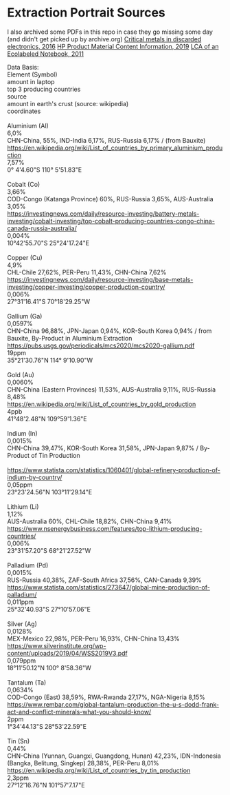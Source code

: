# Extraction Portrait Sources
I also archived some PDFs in this repo in case they go missing some day (and didn't get picked up by archive.org)
[Critical metals in discarded electronics, 2016](/FULLTEXT02.pdf)
[HP Product Material Content Information, 2019](/c05117791.pdf)
[LCA of an Ecolabeled Notebook, 2011](/LCA_laptop_final.pdf)

Data Basis:<br>
Element (Symbol)<br>
    amount in laptop<br>
    top 3 producing countries<br>
        source<br>
    amount in earth's crust (source: wikipedia)<br>
    coordinates<br><br>
Aluminium (Al)<br>
    6,0%<br>
    CHN-China, 55%, IND-India 6,17%, RUS-Russia 6,17% / (from Bauxite)<br>
        https://en.wikipedia.org/wiki/List_of_countries_by_primary_aluminium_production<br>
    7,57%<br>
    0° 4'4.60"S 110° 5'51.83"E<br><br>
Cobalt (Co)<br>
    3,66%<br>
    COD-Congo (Katanga Province) 60%, RUS-Russia 3,65%, AUS-Australia 3,05%<br>
        https://investingnews.com/daily/resource-investing/battery-metals-investing/cobalt-investing/top-cobalt-producing-countries-congo-china-canada-russia-australia/<br>
    0,004%<br>
    10°42'55.70"S 25°24'17.24"E<br><br>
Copper (Cu)<br>
    4,9%<br>
    CHL-Chile 27,62%, PER-Peru 11,43%, CHN-China 7,62%<br>
        https://investingnews.com/daily/resource-investing/base-metals-investing/copper-investing/copper-production-country/<br>
    0,006%<br>
    27°31'16.41"S 70°18'29.25"W<br><br>
Gallium (Ga)<br>
    0,0597%<br>
    CHN-China 96,88%, JPN-Japan 0,94%, KOR-South Korea 0,94% / from Bauxite, By-Product in Aluminium Extraction<br>
        https://pubs.usgs.gov/periodicals/mcs2020/mcs2020-gallium.pdf<br>
    19ppm<br>
    35°21'30.76"N 114° 9'10.90"W<br><br>
Gold (Au)<br>
    0,0060%<br>
    CHN-China (Eastern Provinces) 11,53%, AUS-Australia 9,11%, RUS-Russia 8,48%<br>
        https://en.wikipedia.org/wiki/List_of_countries_by_gold_production<br>
    4ppb<br>
    41°48'2.48"N 109°59'1.36"E<br><br>
Indium (In)<br>
    0,0015%<br>
    CHN-China 39,47%, KOR-South Korea 31,58%, JPN-Japan 9,87% / By-Product of Tin Production<br>  
        https://www.statista.com/statistics/1060401/global-refinery-production-of-indium-by-country/<br>
    0,05ppm<br>
    23°23'24.56"N 103°11'29.14"E<br><br>
Lithium (Li)<br>
    1,12%<br>
    AUS-Australia 60%, CHL-Chile 18,82%, CHN-China 9,41%<br>
        https://www.nsenergybusiness.com/features/top-lithium-producing-countries/<br>
    0,006%<br>
    23°31'57.20"S 68°21'27.52"W<br><br>
Palladium (Pd)<br>
    0,0015%<br>
    RUS-Russia 40,38%, ZAF-South Africa 37,56%, CAN-Canada 9,39%<br>
        https://www.statista.com/statistics/273647/global-mine-production-of-palladium/<br>
    0,011ppm<br>
    25°32'40.93"S 27°10'57.06"E<br><br>
Silver (Ag)<br>
    0,0128%<br>
    MEX-Mexico 22,98%, PER-Peru 16,93%, CHN-China 13,43%<br>
        https://www.silverinstitute.org/wp-content/uploads/2019/04/WSS2019V3.pdf<br>
    0,079ppm<br>
    18°11'50.12"N 100° 8'58.36"W<br><br>
Tantalum (Ta)<br>
    0,0634%<br>
    COD-Congo (East) 38,59%, RWA-Rwanda 27,17%, NGA-Nigeria 8,15%<br>
        https://www.rembar.com/global-tantalum-production-the-u-s-dodd-frank-act-and-conflict-minerals-what-you-should-know/<br>
    2ppm<br>
    1°34'44.13"S 28°53'22.59"E<br><br>
Tin (Sn)<br>
    0,44%<br>
    CHN-China (Yunnan, Guangxi, Guangdong, Hunan) 42,23%, IDN-Indonesia (Bangka, Belitung, Singkep) 28,38%, PER-Peru 8,01%<br>
        https://en.wikipedia.org/wiki/List_of_countries_by_tin_production<br>
    2,3ppm<br>
    27°12'16.76"N 101°57'7.17"E
